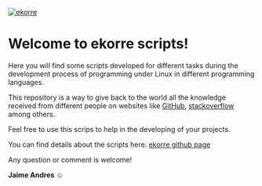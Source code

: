 [![ekorre](http://1.bp.blogspot.com/-67Iwh-wi8CQ/Vaae46eEz0I/AAAAAAAAAoE/Gv59Au9ODLA/s1600/logo.png)](http://www.ekorre.org/)

# Welcome to ekorre scripts!

Here you will find some scripts developed for different tasks during the development process of programming under Linux in different programming languages. 

This repository is a way to give back to the world all the knowledge received from different people on websites like [GitHub](https://github.com), [stackoverflow](https://stackoverflow.com/) among others. 

Feel free to use this scrips to help in the developing of your projects. 

You can find details about the scripts here: [ekorre github page](https://jaimeandrescatano.github.io/ekorre/)

Any question or comment is welcome! 

**Jaime Andres** :relaxed:

